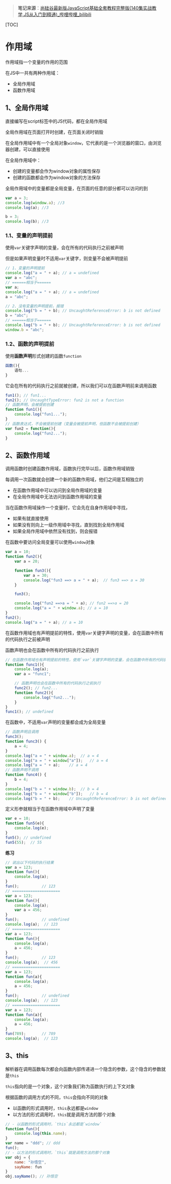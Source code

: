 > **笔记来源**：[尚硅谷最新版JavaScript基础全套教程完整版(140集实战教学,JS从入门到精通)_哔哩哔哩_bilibili](https://www.bilibili.com/video/BV1YW411T7GX)

[TOC]

# 作用域

作用域指一个变量的作用的范围

在JS中一共有两种作用域：

- 全局作用域
- 函数作用域

## 1、全局作用域

直接编写在script标签中的JS代码，都在全局作用域

全局作用域在页面打开时创建，在页面关闭时销毁

在全局作用域中有一个全局对象`window`，它代表的是一个浏览器的窗口，由浏览器创建，可以直接使用

在全局作用域中：

- 创建的变量都会作为window对象的属性保存
- 创建的函数都会作为window对象的方法保存

全局作用域中的变量都是全局变量，在页面的任意的部分都可以访问的到

```javascript
var a = 3;
console.log(window.a); //3
console.log(a); //3

b = 3;
console.log(b); //3
```

### 1.1、变量的声明提前

使用`var`关键字声明的变量，会在所有的代码执行之前被声明

但是如果声明变量时不适用`var`关键字，则变量不会被声明提前

```javascript
// 1、变量的声明提前
console.log("a = " + a); // a = undefined
var a = "abc";
// ======相当于======
var a;
console.log("a = " + a); // a = undefined
a = "abc";

// 2、没有变量的声明提前，报错
console.log("b = " + b); // UncaughtReferenceError: b is not defined
b = "abc";
// ======相当于======
console.log("b = " + b); // UncaughtReferenceError: b is not defined
window.b = "abc";
```

### 1.2、函数的声明提前

使用**函数声明**形式创建的函数`function`

```javascript
函数(){
	语句...
}
```

它会在所有的代码执行之前就被创建，所以我们可以在函数声明前来调用函数

```javascript
fun1(); // fun1...
fun2(); // UncaughtTypeError: fun2 is not a function
// 函数声明，会被提前创建
function fun1(){
    console.log("fun1...");
}
// 函数表达式，不会被提前创建（变量会被提前声明，但函数不会被提前创建）
var fun2 = function(){
    console.log("fun2...");
}
```



## 2、函数作用域

调用函数时创建函数作用域，函数执行完毕以后，函数作用域销毁

每调用一次函数就会创建一个新的函数作用域，他们之间是互相独立的

- 在函数作用域中可以访问到全局作用域的变量
- 在全局作用域中无法访问到函数作用域的变量

当在函数作用域操作一个变量时，它会先在自身作用域中寻找，

- 如果有就直接使用
- 如果没有则向上一级作用域中寻找，直到找到全局作用域
- 如果全局作用域中依然没有找到，则会报错

在函数中要访问全局变量可以使用`window`对象

```javascript
var a = 10;
function fun2(){
    var a = 20;

    function fun3(){
        var a = 30;
        console.log("fun3 ==> a = " + a);  // fun3 ==> a = 30
    }

    fun3();

    console.log("fun2 ==>a = " + a); // fun2 ==>a = 20
    console.log("a = " + window.a); // a = 10
}
fun2(); 
console.log("a = " + a); // a = 10
```

在函数作用域也有声明提前的特性，使用`var`关键字声明的变量，会在函数中所有的代码执行之前被声明

函数声明也会在函数中所有的代码执行之前执行

```javascript
// 在函数作用域也有声明提前的特性，使用`var`关键字声明的变量，会在函数中所有的代码执行之前被声明
function func1(){
    console.log(a);
    var a = "func1";

    // 函数声明也会在函数中所有的代码执行之前执行
    func2(); // fun2...
    function func2(){
        console.log("fun2...");
    }
}
func1(); // undefined
```

在函数中，不适用`var`声明的变量都会成为全局变量

```javascript
// 函数声明且调用
func3();
function func3() {
    a = 4;
}
console.log("a = " + window.a);  // a = 4
console.log("a = " + window["a"]);   // a = 4
console.log("a = " + a);    // a = 4
// 函数声明不调用
function func4() {
    b = 4;
}
console.log("b = " + window.b);  // b = 4
console.log("b = " + window["b"]);   // b = 4
console.log("b = " + b);    // UncaughtReferenceError: b is not defined
```

定义形参就相当于在函数作用域中声明了变量

```javascript
var e = 10;
function fun5(e){
    console.log(e);
}
fun5(); // undefined
fun5(55);  // 55
```

**练习**

```javascript
// 说出以下代码的执行结果
var a = 123; 
function fun(){
    console.log(a);
}
fun(); 			// 123
// =====================
var a = 123; 
function fun(){
    console.log(a);
    var a = 456;
}
fun(); 			// undefined
console.log(a);  // 123
// =====================
var a = 123; 
function fun(){
    console.log(a);
    a = 456;
}
fun(); 			// 123
console.log(a);  // 456
// =====================
var a = 123; 
function fun(a){
    console.log(a);
    a = 456;
}
fun();			// undefined
console.log(a);  // 123
// =====================
var a = 123; 
function fun(a){
    console.log(a);
    a = 456;
}
fun(789);		// 789
console.log(a);  // 123
```



## 3、this

解析器在调用函数每次都会向函数内部传递进一个隐含的参数，这个隐含的参数就是`this`

`this`指向的是一个对象，这个对象我们称为函数执行的上下文对象

根据函数的调用方式的不同，`this`会指向不同的对象

- 以函数的形式调用时，`this`永远都是`window`
- 以方法的形式调用时，`this`就是调用方法的那个对象

```javascript
// - 以函数的形式调用时，`this`永远都是`window`
function fun(){
    console.log(this.name);
}
var name = "ddd"; // ddd
fun();
// - 以方法的形式调用时，`this`就是调用方法的那个对象
var obj = {
    name: "孙悟空",
    sayName: fun
}
obj.sayName(); // 孙悟空
```

